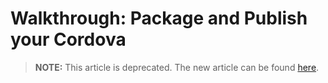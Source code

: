 <properties pageTitle="Walkthrough: Package and publish your app | Cordova" 
  description="description" 
  services="" 
  documentationCenter=""
  authors="bursteg" />

# Walkthrough: Package and Publish your Cordova 

> **NOTE:** This article is deprecated. The new article can be found [here](/articles/tutorial-package-publish/tutorial-package-publish-readme.md).
